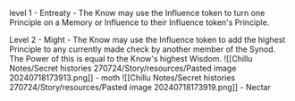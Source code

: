 level 1 - Entreaty - The Know may use the Influence token to turn one Principle on a Memory or Influence to their Influence token's Principle.

Level 2 - Might - The Know may use the Influence token to add the highest Principle to any currently made check by another member of the Synod. The Power of this is equal to the Know's highest Wisdom.
![[Chillu Notes/Secret histories 270724/Story/resources/Pasted image 20240718173913.png]] - moth
![[Chillu Notes/Secret histories 270724/Story/resources/Pasted image 20240718173919.png]] - Nectar
